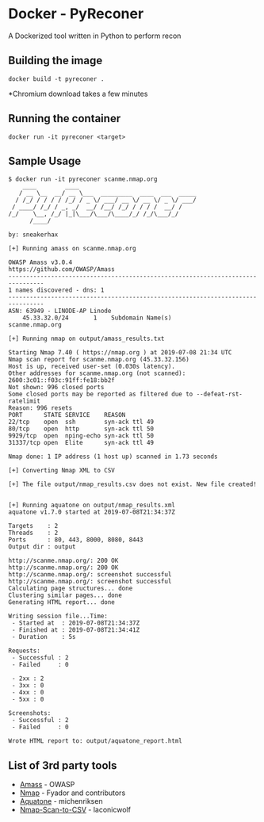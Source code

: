 # Docker - PyReconer

A Dockerized tool written in Python to perform recon

## Building the image

```
docker build -t pyreconer .
```

*Chromium download takes a few minutes

## Running the container

```
docker run -it pyreconer <target>
```

## Sample Usage

```
$ docker run -it pyreconer scanme.nmap.org
    ____        ____
   / __ \__  __/ __ \___  _________  ____  ___  _____
  / /_/ / / / / /_/ / _ \/ ___/ __ \/ __ \/ _ \/ ___/
 / ____/ /_/ / _, _/  __/ /__/ /_/ / / / /  __/ /
/_/    \__, /_/ |_|\___/\___/\____/_/ /_/\___/_/
      /____/

by: sneakerhax

[+] Running amass on scanme.nmap.org

OWASP Amass v3.0.4                                https://github.com/OWASP/Amass
--------------------------------------------------------------------------------
1 names discovered - dns: 1
--------------------------------------------------------------------------------
ASN: 63949 - LINODE-AP Linode
	45.33.32.0/24     	1    Subdomain Name(s)
scanme.nmap.org

[+] Running nmap on output/amass_results.txt

Starting Nmap 7.40 ( https://nmap.org ) at 2019-07-08 21:34 UTC
Nmap scan report for scanme.nmap.org (45.33.32.156)
Host is up, received user-set (0.030s latency).
Other addresses for scanme.nmap.org (not scanned): 2600:3c01::f03c:91ff:fe18:bb2f
Not shown: 996 closed ports
Some closed ports may be reported as filtered due to --defeat-rst-ratelimit
Reason: 996 resets
PORT      STATE SERVICE    REASON
22/tcp    open  ssh        syn-ack ttl 49
80/tcp    open  http       syn-ack ttl 50
9929/tcp  open  nping-echo syn-ack ttl 50
31337/tcp open  Elite      syn-ack ttl 49

Nmap done: 1 IP address (1 host up) scanned in 1.73 seconds

[+] Converting Nmap XML to CSV

[+] The file output/nmap_results.csv does not exist. New file created!


[+] Running aquatone on output/nmap_results.xml
aquatone v1.7.0 started at 2019-07-08T21:34:37Z

Targets    : 2
Threads    : 2
Ports      : 80, 443, 8000, 8080, 8443
Output dir : output

http://scanme.nmap.org/: 200 OK
http://scanme.nmap.org/: 200 OK
http://scanme.nmap.org/: screenshot successful
http://scanme.nmap.org/: screenshot successful
Calculating page structures... done
Clustering similar pages... done
Generating HTML report... done

Writing session file...Time:
 - Started at  : 2019-07-08T21:34:37Z
 - Finished at : 2019-07-08T21:34:41Z
 - Duration    : 5s

Requests:
 - Successful : 2
 - Failed     : 0

 - 2xx : 2
 - 3xx : 0
 - 4xx : 0
 - 5xx : 0

Screenshots:
 - Successful : 2
 - Failed     : 0

Wrote HTML report to: output/aquatone_report.html
```

## List of 3rd party tools

* [Amass](https://github.com/OWASP/Amass) - OWASP
* [Nmap](https://nmap.org/) - Fyador and contributors
* [Aquatone](https://github.com/michenriksen/aquatone) - michenriksen
* [Nmap-Scan-to-CSV](https://github.com/laconicwolf/Nmap-Scan-to-CSV) - laconicwolf
